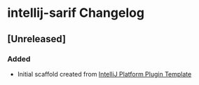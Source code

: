 <!-- Keep a Changelog guide -> https://keepachangelog.com -->

# intellij-sarif Changelog

## [Unreleased]
### Added
- Initial scaffold created from [IntelliJ Platform Plugin Template](https://github.com/JetBrains/intellij-platform-plugin-template)

